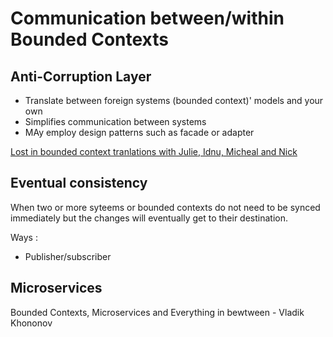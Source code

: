 # Communication between/within Bounded Contexts

## Anti-Corruption Layer
- Translate between foreign systems (bounded context)' models and your own
- Simplifies communication between systems
- MAy employ design patterns such as facade or adapter

[Lost in bounded context tranlations with Julie, Idnu, Micheal and Nick](youtu.be/u-5sKvh48-g)

## Eventual consistency
When two or more syteems or bounded contexts do not need to be synced immediately but the changes will eventually get to their destination.

Ways :
- Publisher/subscriber

## Microservices
Bounded Contexts, Microservices and Everything in bewtween - Vladik Khononov